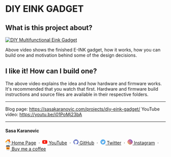 # DIY EINK GADGET


## What is this project about?

[![DIY Multifunctional Eink Gadget](http://img.youtube.com/vi/i01PoMj23bA/0.jpg)](https://youtu.be/i01PoMj23bA "DIY Multifunctional Eink Gadget")

Above video shows the finished E-INK gadget, how it works, how you can build one and motivation behind some of the design decisions.

## I like it! How can I build one?
The above video explains the idea and how hardware and firmware works. It's recommended that you watch that first.
Hardware and firmware build instructions and source files are available in their respective folders.

---

Blog page: https://sasakaranovic.com/projects/diy-eink-gadget/
YouTube video: https://youtu.be/i01PoMj23bA


---

#### Sasa Karanovic

<a href="https://sasakaranovic.com/" target="_blank" title="Sasa Karanovic Home Page"><img src="https://raw.githubusercontent.com/SasaKaranovic/common/master/assets/img_home.png" width="16"> Home Page</a> &nbsp;&middot;&nbsp; <a href="https://youtube.com/c/sasakaranovic" target="_blank" title="Sasa Karanovic on YouTube"><img src="https://raw.githubusercontent.com/SasaKaranovic/common/master/assets/img_youtube.png" width="16"> YouTube</a> &nbsp;&middot;&nbsp; <a href="https://github.com/sasakaranovic" target="_blank" title="Sasa Karanovic on GitHub"><img src="https://raw.githubusercontent.com/SasaKaranovic/common/master/assets/img_github.png" width="16"> GitHub</a> &nbsp;&middot;&nbsp; <a href="https://twitter.com/_sasakaranovic_" target="_blank" title="Sasa Karanovic on Twitter"><img src="https://raw.githubusercontent.com/SasaKaranovic/common/master/assets/img_twitter.png" width="16"> Twitter</a> &nbsp;&middot;&nbsp; <a href="https://instagram.com/_sasakaranovic_" target="_blank" title="Sasa Karanovic on Instagram"><img src="https://raw.githubusercontent.com/SasaKaranovic/common/master/assets/img_instagram.png" width="16"> Instagram</a> &nbsp;&middot;&nbsp; <a href="https://buymeacoffee.com/sasakaranovic" target="_blank" title="Sasa Karanovic on Buy me a coffee"><img src="https://raw.githubusercontent.com/SasaKaranovic/common/master/assets/img_coffee.png" width="16"> Buy me a coffee</a>


[home]: https://raw.githubusercontent.com/SasaKaranovic/common/master/assets/img_home.png "Sasa Karanovic Home Page"
[youtube]: https://raw.githubusercontent.com/SasaKaranovic/common/master/assets/img_youtube.png "Sasa Karanovic YouTube channel"
[github]: https://raw.githubusercontent.com/SasaKaranovic/common/master/assets/img_github.png "Sasa Karanovic on GitHub"
[twitter]: https://raw.githubusercontent.com/SasaKaranovic/common/master/assets/img_twitter.png "Sasa Karanovic on Twitter"
[instagram]: https://raw.githubusercontent.com/SasaKaranovic/common/master/assets/img_instagram.png "Sasa Karanovic on Instagram"
[coffee]: https://raw.githubusercontent.com/SasaKaranovic/common/master/assets/img_coffee.png "Buy me a coffee"
